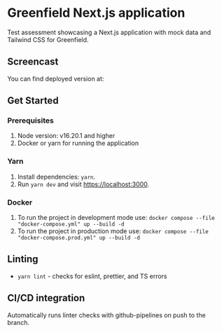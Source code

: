 # Greenfield Next.js application

Test assessment showcasing a Next.js application with mock data and Tailwind CSS for Greenfield.

## Screencast

You can find deployed version at:

## Get Started

### Prerequisites

1. Node version: v16.20.1 and higher
2. Docker or yarn for running the application

### Yarn

1. Install dependencies: `yarn`.
2. Run `yarn dev` and visit <https://localhost:3000>.

### Docker

1. To run the project in development mode use: `docker compose --file "docker-compose.yml" up --build -d`
2. To run the project in production mode use: `docker compose --file "docker-compose.prod.yml" up --build -d`

## Linting

- `yarn lint` - checks for eslint, prettier, and TS errors

## CI/CD integration

Automatically runs linter checks with github-pipelines on push to the branch.

